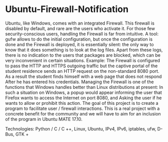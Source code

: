 # Ubuntu-Firewall-Notification
Ubuntu, like Windows, comes with an integrated Firewall. This firewall
is disabled by default, and rare are the users who activate it.
For those few security-conscious users, handling the Firewall is far
from intuitive. A tool: gufw allows to do the initial configuration,
but once the configuration is done and the Firewall is deployed,
it is essentially silent: the only way to know that it does something
is to look at the log files. Apart from these logs, there is no indication
to the users that packages are blocked, which can be very inconvenient
in certain situations.
Example: The Firewall is configured to pass the HTTP and HTTPS outgoing traffic
but the captive portal of the student residence sends an HTTP request on
the non-standard 8080 port. As a result the student finds himself with a web
page that does not respond After he has entered his credentials.
Managing the Firewall is one of the functions that Windows handles better than
Linux distributions at present: In such a situation on Windows, a popup would
appear informing the user that Firefox wants to access the Internet on port 8080,
and Asking the user if he wants to allow or prohibit this action.
The goal of this project is to create a program to facilitate user / firewall
interactions. This is a real project with a concrete benefit for the community
and we will have to aim for an inclusion of the program in Ubuntu MATE 17.10.

Technologies: Python / C / C ++, Linux, Ubuntu, IPv4, IPv6, iptables, ufw,
D-Bus, GTK +
